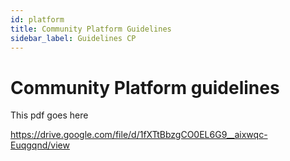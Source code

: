 ```yaml
---
id: platform
title: Community Platform Guidelines
sidebar_label: Guidelines CP
---
```

# Community Platform guidelines

This pdf goes here

https://drive.google.com/file/d/1fXTtBbzgCO0EL6G9__aixwqc-Euqgqnd/view
